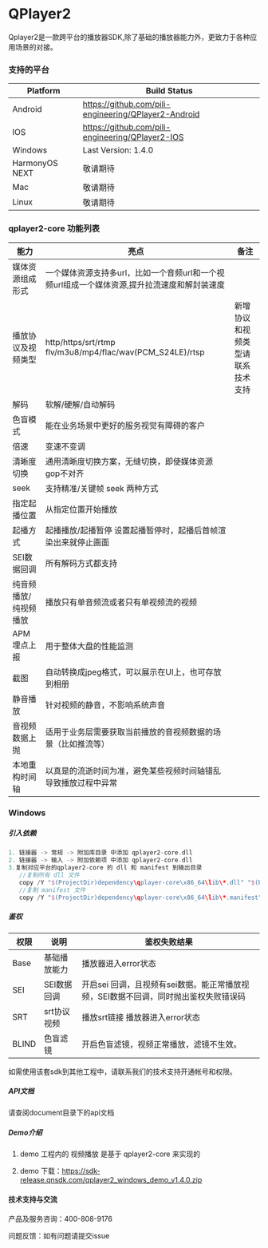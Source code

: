# QPlayer2


Qplayer2是一款跨平台的播放器SDK,除了基础的播放器能力外，更致力于各种应用场景的对接。

### 支持的平台

 Platform | Build Status
 -------- | ------------
 Android | https://github.com/pili-engineering/QPlayer2-Android 
 IOS | https://github.com/pili-engineering/QPlayer2-IOS
 Windows | Last Version: 1.4.0
 HarmonyOS NEXT| 敬请期待
 Mac | 敬请期待 
 Linux | 敬请期待 
### qplayer2-core 功能列表

| 能力                  | 亮点                                                         | 备注                             |
| --------------------- | ------------------------------------------------------------ | -------------------------------- |
| 媒体资源组成形式      | 一个媒体资源支持多url，比如一个音频url和一个视频url组成一个媒体资源,提升拉流速度和解封装速度 |                                  |
| 播放协议及视频类型    | http/https/srt/rtmp flv/m3u8/mp4/flac/wav(PCM_S24LE)/rtsp         | 新增协议和视频类型请联系技术支持 |
| 解码                  | 软解/硬解/自动解码                                           |                                  |
| 色盲模式              | 能在业务场景中更好的服务视觉有障碍的客户                     |                                  |
| 倍速                  | 变速不变调                                                   |                                  |
| 清晰度切换            | 通用清晰度切换方案，无缝切换，即使媒体资源gop不对齐          |                                  |
| seek                  | 支持精准/关键帧 seek 两种方式                                |                                  |
| 指定起播位置          | 从指定位置开始播放                                           |                                  |
| 起播方式              | 起播播放/起播暂停 设置起播暂停时，起播后首帧渲染出来就停止画面 |                                  |
| SEI数据回调           | 所有解码方式都支持                                           |                                  |
| 纯音频播放/纯视频播放 | 播放只有单音频流或者只有单视频流的视频                       |                                  |
| APM埋点上报           | 用于整体大盘的性能监测                                       |                                  |
| 截图                  | 自动转换成jpeg格式，可以展示在UI上，也可存放到相册           |                                  |
| 静音播放              | 针对视频的静音，不影响系统声音                               |                                  |
| 音视频数据上抛              | 适用于业务层需要获取当前播放的音视频数据的场景（比如推流等）                              |                                  |
| 本地重构时间轴              | 以真是的流逝时间为准，避免某些视频时间轴错乱导致播放过程中异常                              |                                  |




### Windows

##### 引入依赖

```groovy
1. 链接器 -> 常规 -> 附加库目录 中添加 qplayer2-core.dll
2. 链接器 -> 输入 -> 附加依赖项 中添加 qplayer2-core.dll
3.复制对应平台的qplayer2-core 的 dll 和 manifest 到输出目录
   //复制所有 dll 文件
   copy /Y "$(ProjectDir)dependency\qplayer-core\x86_64\lib\*.dll" "$(ProjectDir)out\$(Platform)\$(Configuration)\bin\" 
   //复制 manifest 文件
   copy /Y "$(ProjectDir)dependency\qplayer-core\x86_64\lib\*.manifest" "$(ProjectDir)out\$(Platform)\$(Configuration)\bin\" 
```



##### 鉴权

| 权限  | 说明         | 鉴权失败结果                                                 |
| ----- | ------------ | ------------------------------------------------------------ |
| Base  | 基础播放能力 | 播放器进入error状态                                          |
| SEI   | SEI数据回调  | 开启sei 回调，且视频有sei数据。能正常播放视频，SEI数据不回调，同时抛出鉴权失败错误码 |
| SRT   | srt协议视频  | 播放srt链接 播放器进入error状态                              |
| BLIND | 色盲滤镜     | 开启色盲滤镜，视频正常播放，滤镜不生效。                     |

如需使用该套sdk到其他工程中，请联系我们的技术支持开通帐号和权限。




##### API文档

请查阅document目录下的api文档



##### Demo介绍

1. demo 工程内的 视频播放 是基于 qplayer2-core 来实现的

1. demo 下载：https://sdk-release.qnsdk.com/qplayer2_windows_demo_v1.4.0.zip

   

#### 技术支持与交流

产品及服务咨询：400-808-9176

问题反馈：如有问题请提交issue